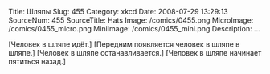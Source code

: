 Title: Шляпы 
Slug: 455 
Category: xkcd 
Date: 2008-07-29 13:29:13 
SourceNum: 455 
SourceTitle: Hats 
Image: /comics/0455.png 
MicroImage: /comics/0455_micro.png 
MiniImage: /comics/0455_mini.png 
Description: ... 

[Человек в шляпе идёт.]
[Передним появляется человек в шляпе в шляпе.]
[Человек в шляпе останавливается.]
[Человек в шляпе начинает пятиться назад.]
